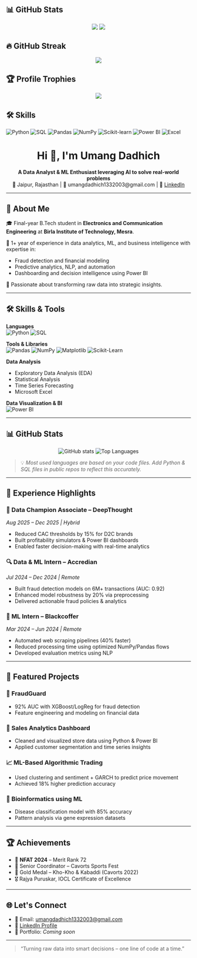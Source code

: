 ## 📊 GitHub Stats

<p align="center">
  <img src="https://github-readme-stats.vercel.app/api?username=umang-dadhich&show_icons=true&theme=radical" />
  <img src="https://github-readme-stats.vercel.app/api/top-langs/?username=umang-dadhich&layout=compact&theme=radical&hide=html,css&langs_count=6" />
</p>

## 🔥 GitHub Streak

<p align="center">
  <img src="https://streak-stats.demolab.com?user=umang-dadhich&theme=radical&hide_border=false" />
</p>

## 🏆 Profile Trophies

<p align="center">
  <img src="https://github-profile-trophy.vercel.app/?username=umang-dadhich&theme=radical&no-frame=true&row=1&column=7" />
</p>

## 🛠️ Skills

![Python](https://img.shields.io/badge/Python-3776AB?style=for-the-badge&logo=python&logoColor=white)
![SQL](https://img.shields.io/badge/SQL-336791?style=for-the-badge&logo=postgresql&logoColor=white)
![Pandas](https://img.shields.io/badge/Pandas-150458?style=for-the-badge&logo=pandas&logoColor=white)
![NumPy](https://img.shields.io/badge/Numpy-013243?style=for-the-badge&logo=numpy&logoColor=white)
![Scikit-learn](https://img.shields.io/badge/Scikit--Learn-F7931E?style=for-the-badge&logo=scikit-learn&logoColor=white)
![Power BI](https://img.shields.io/badge/PowerBI-F2C811?style=for-the-badge&logo=powerbi&logoColor=black)
![Excel](https://img.shields.io/badge/Microsoft%20Excel-217346?style=for-the-badge&logo=microsoft-excel&logoColor=white)



<h1 align="center">Hi 👋, I'm Umang Dadhich</h1>

<p align="center">
  <b>A Data Analyst & ML Enthusiast leveraging AI to solve real-world problems</b><br>
  📍 Jaipur, Rajasthan | 📧 umangdadhich1332003@gmail.com | 🔗 <a href="https://www.linkedin.com/in/umangdadhich">LinkedIn</a>
</p>

---

## 🧠 About Me

🎓 Final-year B.Tech student in **Electronics and Communication Engineering** at **Birla Institute of Technology, Mesra**.

💼 1+ year of experience in data analytics, ML, and business intelligence with expertise in:
- Fraud detection and financial modeling
- Predictive analytics, NLP, and automation
- Dashboarding and decision intelligence using Power BI

🚀 Passionate about transforming raw data into strategic insights.

---

## 🛠️ Skills & Tools

**Languages**  
![Python](https://img.shields.io/badge/Python-3776AB?style=for-the-badge&logo=python&logoColor=white)
![SQL](https://img.shields.io/badge/SQL-336791?style=for-the-badge&logo=postgresql&logoColor=white)

**Tools & Libraries**  
![Pandas](https://img.shields.io/badge/Pandas-150458?style=for-the-badge&logo=pandas&logoColor=white)
![NumPy](https://img.shields.io/badge/Numpy-013243?style=for-the-badge&logo=numpy&logoColor=white)
![Matplotlib](https://img.shields.io/badge/Matplotlib-11557C?style=for-the-badge&logo=python&logoColor=white)
![Scikit-Learn](https://img.shields.io/badge/Scikit--Learn-F7931E?style=for-the-badge&logo=scikit-learn&logoColor=white)

**Data Analysis**  
- Exploratory Data Analysis (EDA)  
- Statistical Analysis  
- Time Series Forecasting  
- Microsoft Excel

**Data Visualization & BI**  
![Power BI](https://img.shields.io/badge/PowerBI-F2C811?style=for-the-badge&logo=powerbi&logoColor=black)

---

## 📊 GitHub Stats

<p align="center">
  <img src="https://github-readme-stats.vercel.app/api?username=umang-dadhich&show_icons=true&theme=radical" alt="GitHub stats" />
  <img src="https://github-readme-stats.vercel.app/api/top-langs/?username=umang-dadhich&layout=compact&theme=radical&hide=html,css&langs_count=6" alt="Top Languages" />
</p>

> 💡 *Most used languages are based on your code files. Add Python & SQL files in public repos to reflect this accurately.*

---

## 💼 Experience Highlights

### 🧩 Data Champion Associate – DeepThought  
*Aug 2025 – Dec 2025 | Hybrid*  
- Reduced CAC thresholds by 15% for D2C brands  
- Built profitability simulators & Power BI dashboards  
- Enabled faster decision-making with real-time analytics

### 🔍 Data & ML Intern – Accredian  
*Jul 2024 – Dec 2024 | Remote*  
- Built fraud detection models on 6M+ transactions (AUC: 0.92)  
- Enhanced model robustness by 20% via preprocessing  
- Delivered actionable fraud policies & analytics

### 🧪 ML Intern – Blackcoffer  
*Mar 2024 – Jun 2024 | Remote*  
- Automated web scraping pipelines (40% faster)  
- Reduced processing time using optimized NumPy/Pandas flows  
- Developed evaluation metrics using NLP

---

## 🚀 Featured Projects

### 🔐 FraudGuard  
- 92% AUC with XGBoost/LogReg for fraud detection  
- Feature engineering and modeling on financial data

### 🛒 Sales Analytics Dashboard  
- Cleaned and visualized store data using Python & Power BI  
- Applied customer segmentation and time series insights

### 📈 ML-Based Algorithmic Trading  
- Used clustering and sentiment + GARCH to predict price movement  
- Achieved 18% higher prediction accuracy

### 🧬 Bioinformatics using ML  
- Disease classification model with 85% accuracy  
- Pattern analysis via gene expression datasets

---

## 🏆 Achievements

- 🥇 **NFAT 2024** – Merit Rank 72  
- 🎯 Senior Coordinator – Cavorts Sports Fest  
- 🏅 Gold Medal – Kho-Kho & Kabaddi (Cavorts 2022)  
- 🎖️ Rajya Puruskar, IOCL Certificate of Excellence  

---

## 🌐 Let's Connect

- 📧 Email: umangdadhich1332003@gmail.com  
- 💼 [LinkedIn Profile](https://www.linkedin.com/in/umangdadhich)  
- 🚧 Portfolio: *Coming soon*  

---

> “Turning raw data into smart decisions – one line of code at a time.”
